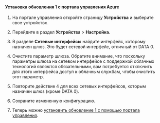 
#### Установка обновления 1 с портала управления Azure

1. На портале управления откройте страницу **Устройства** и выберите свое устройство.
 
2. Перейдите в раздел **Устройства** > **Настройка**.

3. В разделе **Сетевые интерфейсы** найдите интерфейс, которому назначен шлюз. Это будет сетевой интерфейс, отличный от DATA 0.

4. Очистите параметр шлюза. Обратите внимание, что поскольку параметры шлюза на сетевом интерфейсе с поддержкой облачных технологий являются обязательными, вам потребуется отключить для этого интерфейса доступ к облачным службам, чтобы очистить этот параметр.

5. Повторите действие 4 для всех сетевых интерфейсов, которым назначен шлюз (кроме DATA 0).

6. Сохраните измененную конфигурацию.

7. Теперь можно [установить обновление 1 с помощью портала управления](#use-the-management-portal-to-install-update-1).

<!---HONumber=July15_HO4-->